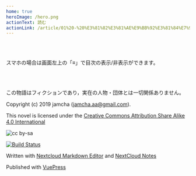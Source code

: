 ```yaml
---
home: true
heroImage: /hero.png
actionText: 読む
actionLink: /article/01%20-%20%E3%81%82%E3%81%AE%E9%BB%92%E3%81%84%E7%94%BB%E9%9D%A2%E6%81%90%E6%80%96%E7%97%87.html
---
```


<br>
<br>

スマホの場合は画面左上の「≡」で目次の表示/非表示ができます。

<br>
<br>

この物語はフィクションであり，実在の人物・団体とは一切関係ありません。

Copyright (c) 2019 jamcha (jamcha.aa@gmail.com).

This novel is licensed under the [Creative Commons Attribution Share Alike 4.0 International](https://creativecommons.org/licenses/by-sa/4.0/deed)  

![cc by-sa](https://i.creativecommons.org/l/by-sa/4.0/88x31.png)  

[![Build Status](https://travis-ci.org/jamcha-aa/travisci.svg?branch=master)](https://travis-ci.org/jamcha-aa/travisci)  

Written with [Nextcloud Markdown Editor](https://github.com/icewind1991/files_markdown) and [NextCloud Notes](https://github.com/nextcloud/notes)  

Published with [VuePress](https://vuepress.vuejs.org/)  
